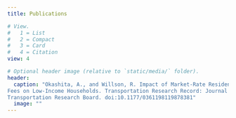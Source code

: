 ```yaml
---
title: Publications

# View.
#   1 = List
#   2 = Compact
#   3 = Card
#   4 = Citation
view: 4

# Optional header image (relative to `static/media/` folder).
header:
  caption: "Okashita, A., and Willson, R. Impact of Market-Rate Residential Parking Permit
Fees on Low-Income Households. Transportation Research Record: Journal of the
Transportation Research Board. doi:10.1177/0361198119878381"
  image: ""
---
```

